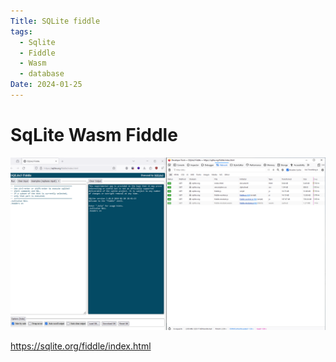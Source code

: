 ```yaml
---
Title: SQLite fiddle
tags:
  - Sqlite
  - Fiddle
  - Wasm
  - database
Date: 2024-01-25
---
```


# SqLite Wasm Fiddle


![](../_asset/Pasted%20image%2020240125112304.png)

https://sqlite.org/fiddle/index.html